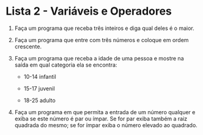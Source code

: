 # Lista 2 - Variáveis e Operadores

1. Faça um programa que receba três inteiros e diga qual deles é o maior.

2. Faça um programa que entre com três números e coloque em ordem crescente.

3. Faça um programa que receba a idade de uma pessoa e mostre na saída em qual categoria ela se encontra:

   - 10-14 infantil

   - 15-17 juvenil
   - 18-25 adulto

4. Faça um programa em que permita a entrada de um número qualquer e exiba se este número é par ou ímpar. Se for par exiba também a raiz quadrada do mesmo; se for ímpar exiba o número elevado ao quadrado.